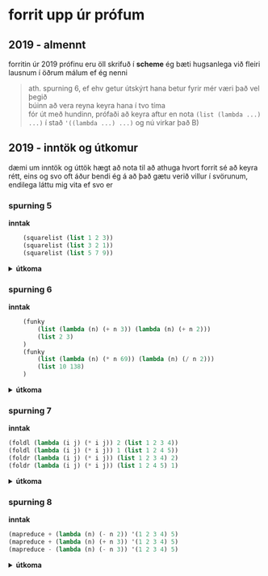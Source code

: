 # forrit upp úr prófum

## 2019 - almennt
forritin úr 2019 prófinu eru öll skrifuð í **scheme** ég bæti hugsanlega við fleiri lausnum í öðrum málum ef ég nenni  

> ath. spurning 6, ef ehv getur útskýrt hana betur fyrir mér væri það vel þegið  
> búinn að vera reyna keyra hana í tvo tíma  
> fór út með hundinn, prófaði að keyra aftur en nota `(list (lambda ...) ...)` í stað `'((lambda ...) ...)` og nú virkar það  B)

## 2019 - inntök og útkomur
dæmi um inntök og úttök hægt að nota til að athuga hvort forrit sé að keyra rétt, eins og svo oft áður bendi ég á að það gætu verið villur í svörunum, endilega láttu mig vita ef svo er
### spurning 5
**inntak**
```scheme
    (squarelist (list 1 2 3))
    (squarelist (list 3 2 1))
    (squarelist (list 5 7 9))
```

<details>
    <summary style="font-weight: bold; cursor: pointer;">útkoma</summary>
    <pre>
    14
    14
    155</pre>
</details>

### spurning 6
**inntak**
```scheme
    (funky 
        (list (lambda (n) (+ n 3)) (lambda (n) (+ n 2))) 
        (list 2 3)
    )
    (funky
        (list (lambda (n) (* n 69)) (lambda (n) (/ n 2)))
        (list 10 138)
    )
```
<details>
    <summary style="font-weight: bold; cursor: pointer;">útkoma</summary>
    <pre>
    '(5 5)
    '(69 690)</pre>
</details>

### spurning 7
**inntak**
```scheme
(foldl (lambda (i j) (* i j)) 2 (list 1 2 3 4))
(foldl (lambda (i j) (* i j)) 1 (list 1 2 4 5))
(foldr (lambda (i j) (* i j)) (list 1 2 3 4) 2)
(foldr (lambda (i j) (* i j)) (list 1 2 4 5) 1)
```

<details>
    <summary style="font-weight: bold; cursor: pointer;">útkoma</summary>
    <pre>
    48
    40
    48
    40</pre>
</details>

### spurning 8
**inntak**
```scheme
(mapreduce + (lambda (n) (- n 2)) '(1 2 3 4) 5)
(mapreduce + (lambda (n) (+ n 3)) '(1 2 3 4) 5)
(mapreduce - (lambda (n) (- n 3)) '(1 2 3 4) 5)
```
<details>
    <summary style="font-weight: bold; cursor: pointer;">útkoma</summary>
    <pre>
    7
    27
    3</pre>
</details>